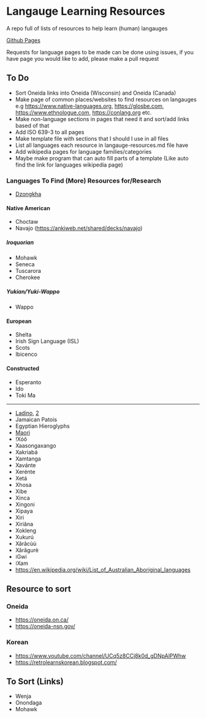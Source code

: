 # Langauge Learning Resources
A repo full of lists of resources to help learn (human) langauges

[Github Pages](https://cutthroat78.github.io/Langauge-Learning-Resources/)

Requests for language pages to be made can be done using issues, if you have page you would like to add, please make a pull request

## To Do
- Sort Oneida links into Oneida (Wisconsin) and Oneida (Canada)
- Make page of common places/websites to find resources on langauges e.g https://www.native-languages.org, https://glosbe.com, https://www.ethnologue.com, https://conlang.org etc.
- Make non-language sections in pages that need it and sort/add links based of that
- Add ISO 639-3 to all pages
- Make template file with sections that I should I use in all files
- List all languages each resource in langauge-resources.md file have
- Add wikipedia pages for language families/categories
- Maybe make program that can auto fill parts of a template (Like auto find the link for languages wikipedia page)
### Languages To Find (More) Resources for/Research
- [Dzongkha](https://en.wikipedia.org/wiki/Dzongkha)
#### Native American
- Choctaw
- Navajo (https://ankiweb.net/shared/decks/navajo)
##### Iroquorian
- Mohawk
- Seneca
- Tuscarora
- Cherokee
##### Yukian/Yuki-Wappo
- Wappo
#### European
- Shelta
- Irish Sign Language (ISL)
- Scots
- Ibicenco
#### Constructed 
- Esperanto
- Ido
- Toki Ma
---
- [Ladino](https://ladino.szabgab.com/), [2](https://github.com/szabgab/ladino)
- Jamaican Patois
- Egyptian Hieroglyphs
- [Maori](https://speakandlearnlanguages.com/learn-to-speak-maori/)
- !Xóõ
- Xaasongaxango
- Xakriabá
- Xamtanga
- Xavánte
- Xerénte
- Xetá
- Xhosa
- Xibe
- Xinca
- Xingoni
- Xipaya
- Xiri
- Xiriâna
- Xokleng
- Xukurú
- Xârâcùù
- Xârâgurè
- ǀGwi
- ǀXam
- https://en.wikipedia.org/wiki/List_of_Australian_Aboriginal_languages
## Resource to sort
### Oneida
- https://oneida.on.ca/
- https://oneida-nsn.gov/
### Korean
- https://www.youtube.com/channel/UCq5z8CCj8k0d_gDNpAlPWhw
- https://retrolearnskorean.blogspot.com/
## To Sort (Links)
- Wenja
- Onondaga
- Mohawk
